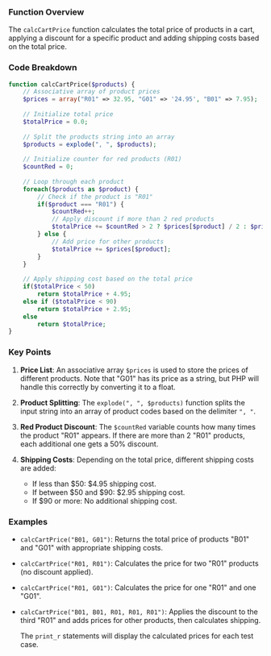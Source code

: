 ### Function Overview

The `calcCartPrice` function calculates the total price of products in a cart, applying a discount for a specific product and adding shipping costs based on the total price. 

### Code Breakdown

```php
function calcCartPrice($products) {
    // Associative array of product prices
    $prices = array("R01" => 32.95, "G01" => '24.95', "B01" => 7.95);
    
    // Initialize total price
    $totalPrice = 0.0;
    
    // Split the products string into an array
    $products = explode(", ", $products);
    
    // Initialize counter for red products (R01)
    $countRed = 0;
    
    // Loop through each product
    foreach($products as $product) {
        // Check if the product is "R01"
        if($product === "R01") {
            $countRed++;
            // Apply discount if more than 2 red products
            $totalPrice += $countRed > 2 ? $prices[$product] / 2 : $prices[$product];
        } else {
            // Add price for other products
            $totalPrice += $prices[$product];
        }
    }
    
    // Apply shipping cost based on the total price
    if($totalPrice < 50)
        return $totalPrice + 4.95;
    else if ($totalPrice < 90)
        return $totalPrice + 2.95;
    else
        return $totalPrice;
}
```

### Key Points

1. **Price List**: An associative array `$prices` is used to store the prices of different products. Note that "G01" has its price as a string, but PHP will handle this correctly by converting it to a float.

2. **Product Splitting**: The `explode(", ", $products)` function splits the input string into an array of product codes based on the delimiter `", "`.

3. **Red Product Discount**: The `$countRed` variable counts how many times the product "R01" appears. If there are more than 2 "R01" products, each additional one gets a 50% discount.

4. **Shipping Costs**: Depending on the total price, different shipping costs are added:
   - If less than $50: $4.95 shipping cost.
   - If between $50 and $90: $2.95 shipping cost.
   - If $90 or more: No additional shipping cost.

### Examples

- `calcCartPrice("B01, G01")`: Returns the total price of products "B01" and "G01" with appropriate shipping costs.
- `calcCartPrice("R01, R01")`: Calculates the price for two "R01" products (no discount applied).
- `calcCartPrice("R01, G01")`: Calculates the price for one "R01" and one "G01".
- `calcCartPrice("B01, B01, R01, R01, R01")`: Applies the discount to the third "R01" and adds prices for other products, then calculates shipping.

    The `print_r` statements will display the calculated prices for each test case.